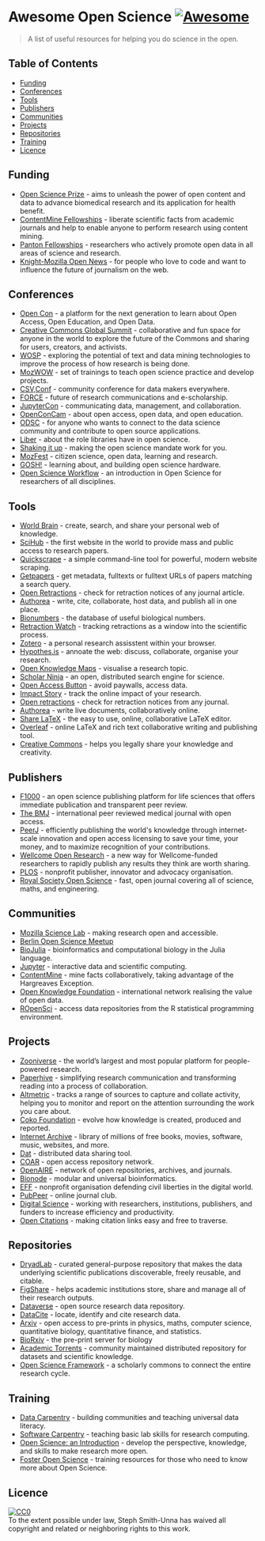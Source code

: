 # Awesome Open Science [![Awesome](https://cdn.rawgit.com/sindresorhus/awesome/d7305f38d29fed78fa85652e3a63e154dd8e8829/media/badge.svg)](https://github.com/sindresorhus/awesome)

> A list of useful resources for helping you do science in the open.

## Table of Contents

- [Funding](https://github.com/treblesteph/awesome-open-science#funding)
- [Conferences](https://github.com/treblesteph/awesome-open-science#conferences)
- [Tools](https://github.com/treblesteph/awesome-open-science#tools)
- [Publishers](https://github.com/treblesteph/awesome-open-science#publishers)
- [Communities](https://github.com/treblesteph/awesome-open-science#communities)
- [Projects](https://github.com/treblesteph/awesome-open-science#projects)
- [Repositories](https://github.com/treblesteph/awesome-open-science#repositories)
- [Training](https://github.com/treblesteph/awesome-open-science#training)
- [Licence](https://github.com/treblesteph/awesome-open-science#licence)

## Funding

- [Open Science Prize](https://www.openscienceprize.org/) - aims to unleash the power of open content and data to advance biomedical research and its application for health benefit.
- [ContentMine Fellowships](http://contentmine.org/fellows) - liberate scientific facts from academic journals and help to enable anyone to perform research using content mining.
- [Panton Fellowships](https://pantonprinciples.org/panton-fellowships/) - researchers who actively promote open data in all areas of science and research.
- [Knight-Mozilla Open News](https://opennews.org/what/fellowships/info/) - for people who love to code and want to influence the future of journalism on the web.


## Conferences

- [Open Con](http://www.opencon2017.org/) - a platform for the next generation to learn about Open Access, Open Education, and Open Data.
- [Creative Commons Global Summit](https://summit.creativecommons.org/) - collaborative and fun space for anyone in the world to explore the future of the Commons and sharing for users, creators, and activists.
- [WOSP](https://wosp.core.ac.uk/jcdl2016/) - exploring the potential of text and data mining technologies to improve the process of how research is being done.
- [MozWOW](https://science.mozilla.org/programs/events/working-open-workshop-march-2017) - set of trainings to teach open science practice and develop projects.
- [CSV,Conf](https://csvconf.com/) - community conference for data makers everywhere.
- [FORCE](https://www.force11.org/) - future of research communications and e-scholarship.
- [JupyterCon](https://conferences.oreilly.com/jupyter/jup-ny) - communicating data, management, and collaboration.
- [OpenConCam](http://www.openconcam.org/) - about open access, open data, and open education.
- [ODSC](https://www.odsc.com/london) - for anyone who wants to connect to the data science community and contribute to open source applications.
- [Liber](http://www.liber2015.org.uk/) - about the role libraries have in open science.
- [Shaking it up](https://www.digital-science.com/blog/tag/shaking-it-up/) - making the open science mandate work for you.
- [MozFest](https://science.mozilla.org/programs/events/mozfest-2015) - citizen science, open data, learning and research.
- [GOSH!](http://openhardware.science/about/why-gosh/) - learning about, and building open science hardware.
- [Open Science Workflow](https://www.utrechtsummerschool.nl/courses/science/open-science-and-scholarship-changing-your-research-workflow) - an introduction in Open Science for researchers of all disciplines.

## Tools

- [World Brain](https://worldbrain.io/) - create, search, and share your personal web of knowledge.
- [SciHub](https://sci-hub.cc/) - the first website in the world to provide mass and public access to research papers.
- [Quickscrape](https://github.com/ContentMine/quickscrape) - a simple command-line tool for powerful, modern website scraping.
- [Getpapers](https://github.com/ContentMine/getpapers) - get metadata, fulltexts or fulltext URLs of papers matching a search query.
- [Open Retractions](http://openretractions.com/) - check for retraction notices of any journal article.
- [Authorea](https://www.authorea.com/) - write, cite, collaborate, host data, and publish all in one place.
- [Bionumbers](http://bionumbers.hms.harvard.edu/) - the database of useful biological numbers.
- [Retraction Watch](http://retractionwatch.com/) - tracking retractions as a window into the scientific process.
- [Zotero](https://www.zotero.org/) - a personal research assisstent within your browser.
- [Hypothes.is](https://hypothes.is/) - annoate the web: discuss, collaborate, organise your research.
- [Open Knowledge Maps](https://openknowledgemaps.org/) - visualise a research topic.
- [Scholar Ninja](https://github.com/ScholarNinja) - an open, distributed search engine for science.
- [Open Access Button](https://openaccessbutton.org/) - avoid paywalls, access data.
- [Impact Story](https://impactstory.org/) - track the online impact of your research.
- [Open retractions](http://openretractions.com/) - check for retraction notices from any journal.
- [Authorea](https://www.authorea.com/product) - write live documents, collaboratively online.
- [Share LaTeX](https://www.sharelatex.com/) - the easy to use, online, collaborative LaTeX editor.
- [Overleaf](https://www.overleaf.com/) - online LaTeX and rich text collaborative writing and publishing tool.
- [Creative Commons](https://creativecommons.org/) - helps you legally share your knowledge and creativity.

## Publishers

- [F1000](http://f1000.com/) - an open science publishing platform for life sciences that offers immediate publication and transparent peer review.
- [The BMJ](http://www.bmj.com/) - international peer reviewed medical journal with open access.
- [PeerJ](https://peerj.com/) - efficiently publishing the world's knowledge through internet-scale innovation and open access licensing to save your time, your money, and to maximize recognition of your contributions.
- [Wellcome Open Research](https://wellcomeopenresearch.org/) - a new way for Wellcome-funded researchers to rapidly publish any results they think are worth sharing.
- [PLOS](https://www.plos.org/) - nonprofit publisher, innovator and advocacy organisation.
- [Royal Society Open Science](http://rsos.royalsocietypublishing.org/) - fast, open journal covering all of science, maths, and engineering.

## Communities

- [Mozilla Science Lab](https://science.mozilla.org/) - making research open and accessible.
- [Berlin Open Science Meetup](https://www.meetup.com/Berlin-Open-Science-Meetup/)
- [BioJulia](https://gitter.im/BioJulia/home) - bioinformatics and computational biology in the Julia language.
- [Jupyter](http://jupyter.org/) - interactive data and scientific computing.
- [ContentMine](http://contentmine.org/) - mine facts collaboratively, taking advantage of the Hargreaves Exception.
- [Open Knowledge Foundation](https://okfn.org/about/) - international network realising the value of open data.
- [ROpenSci](https://ropensci.org/) - access data repositories from the R statistical programming environment.


## Projects

- [Zooniverse](https://www.zooniverse.org/about) - the world’s largest and most popular platform for people-powered research.
- [Paperhive](https://paperhive.org/) - simplifying research communication and transforming reading into a process of collaboration.
- [Altmetric](https://www.altmetric.com/) - tracks a range of sources to capture and collate activity, helping you to monitor and report on the attention surrounding the work you care about.
- [Coko Foundation](https://coko.foundation/) - evolve how knowledge is created, produced and reported.
- [Internet Archive](https://archive.org/index.php) - library of millions of free books, movies, software, music, websites, and more.
- [Dat](https://datproject.org/) - distributed data sharing tool.
- [COAR](https://www.coar-repositories.org/about/) - open access repository network.
- [OpenAIRE](https://www.openaire.eu) - network of open repositories, archives, and journals.
- [Bionode](http://www.bionode.io/) - modular and universal bioinformatics.
- [EFF](https://www.eff.org/about) - nonprofit organisation defending civil liberties in the digital world.
- [PubPeer](https://pubpeer.com/) - online journal club.
- [Digital Science](https://www.digital-science.com/) - working with researchers, institutions, publishers, and funders to increase efficiency and productivity.
- [Open Citations](http://opencitations.net/) - making citation links easy and free to traverse.

## Repositories

- [DryadLab](http://datadryad.org/) - curated general-purpose repository that makes the data underlying scientific publications discoverable, freely reusable, and citable.
- [FigShare](https://figshare.com/) - helps academic institutions store, share and manage all of their research outputs.
- [Dataverse](http://dataverse.org/) - open source research data repository.
- [DataCite](https://www.datacite.org/) - locate, identify and cite research data.
- [Arxiv](https://arxiv.org/) - open access to pre-prints in physics, maths, computer science, quantitative biology, quantitative finance, and statistics.
- [BioRxiv](http://biorxiv.org/) - the pre-print server for biology
- [Academic Torrents](http://academictorrents.com/) - community maintained distributed repository for datasets and scientific knowledge.
- [Open Science Framework](https://osf.io/) - a scholarly commons to connect the entire research cycle.

## Training

- [Data Carpentry](http://www.datacarpentry.org/) - building communities and teaching universal data literacy.
- [Software Carpentry](https://software-carpentry.org/) - teaching basic lab skills for research computing.
- [Open Science: an Introduction](http://www.bitss.org/events/open-science-an-introduction-catalyst-short-course/) - develop the perspective, knowledge, and skills to make research more open.
- [Foster Open Science](https://www.fosteropenscience.eu/about) - training resources for those who need to know more about Open Science.

## Licence


<p xmlns:dct="http://purl.org/dc/terms/" xmlns:vcard="http://www.w3.org/2001/vcard-rdf/3.0#">
  <a rel="license"
     href="http://creativecommons.org/publicdomain/zero/1.0/">
    <img src="http://i.creativecommons.org/p/zero/1.0/88x31.png" style="border-style: none;" alt="CC0" />
  </a>
  <br />
  To the extent possible under law,
  <span resource="[_:publisher]" rel="dct:publisher">
    <span property="dct:title">Steph Smith-Unna</span></span>
  has waived all copyright and related or neighboring rights to
  this work.
</p>
